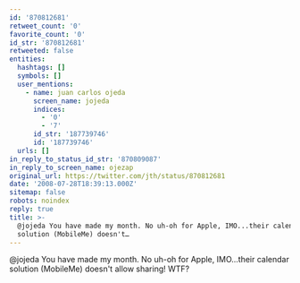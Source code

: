 ```yaml
---
id: '870812681'
retweet_count: '0'
favorite_count: '0'
id_str: '870812681'
retweeted: false
entities:
  hashtags: []
  symbols: []
  user_mentions:
    - name: juan carlos ojeda
      screen_name: jojeda
      indices:
        - '0'
        - '7'
      id_str: '187739746'
      id: '187739746'
  urls: []
in_reply_to_status_id_str: '870809087'
in_reply_to_screen_name: ojezap
original_url: https://twitter.com/jth/status/870812681
date: '2008-07-28T18:39:13.000Z'
sitemap: false
robots: noindex
reply: true
title: >-
  @jojeda You have made my month. No uh-oh for Apple, IMO...their calendar
  solution (MobileMe) doesn't…
---
```


@jojeda You have made my month. No uh-oh for Apple, IMO...their calendar solution (MobileMe) doesn't allow sharing! WTF?